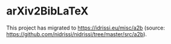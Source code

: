 # arXiv2BibLaTeX

This project has migrated to https://idrissi.eu/misc/a2b (source: https://github.com/nidrissi/nidrissi/tree/master/src/a2b).
